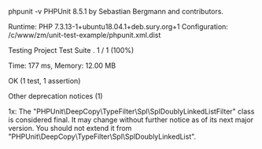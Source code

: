 phpunit -v
PHPUnit 8.5.1 by Sebastian Bergmann and contributors.

Runtime:       PHP 7.3.13-1+ubuntu18.04.1+deb.sury.org+1
Configuration: /c/www/zm/unit-test-example/phpunit.xml.dist

Testing Project Test Suite
.                                                                   1 / 1 (100%)

Time: 177 ms, Memory: 12.00 MB

OK (1 test, 1 assertion)

Other deprecation notices (1)

  1x: The "PHPUnit\DeepCopy\TypeFilter\Spl\SplDoublyLinkedListFilter" class is considered final. It may change without further notice as of its next major version. You should not extend it from "PHPUnit\DeepCopy\TypeFilter\Spl\SplDoublyLinkedList".
